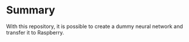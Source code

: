 # Summary
With this repository, it is possible to create a dummy neural network and transfer it to Raspberry.
